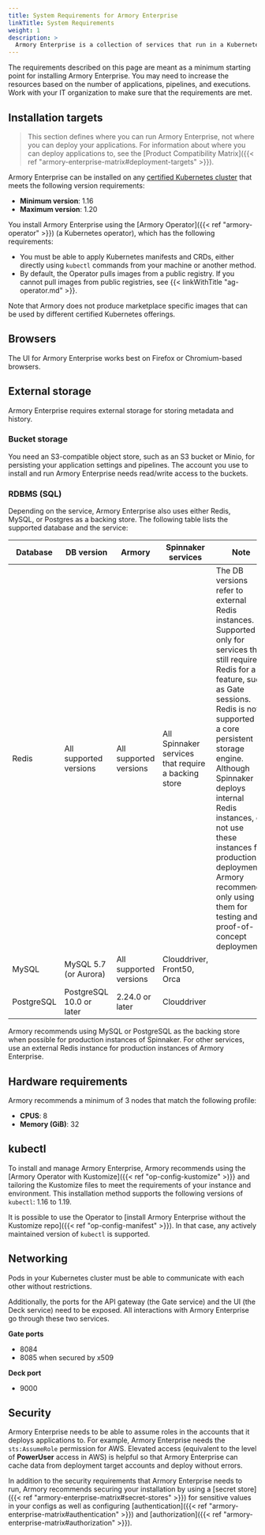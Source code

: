 ```yaml
---
title: System Requirements for Armory Enterprise
linkTitle: System Requirements
weight: 1
description: >
  Armory Enterprise is a collection of services that run in a Kubernetes cluster. In addition to the cluster, other requirements, such as storage, need to be met to run Armory Enterprise for production environments.
---
```


The requirements described on this page are meant as a minimum starting point for installing Armory Enterprise. You may need to increase the resources based on the number of applications, pipelines, and executions. Work with your IT organization to make sure that the requirements are met.

## Installation targets

> This section defines where you can run Armory Enterprise, not where you can deploy your applications. For information about where you can deploy applications to, see the [Product Compatibility Matrix]({{< ref "armory-enterprise-matrix#deployment-targets" >}}).

Armory Enterprise can be installed on any [certified Kubernetes cluster](https://www.cncf.io/certification/software-conformance/) that meets the following version requirements:

* **Minimum version**: 1.16
* **Maximum version**: 1.20
<!-- track EKS versions -->

You install Armory Enterprise using the [Armory Operator]({{< ref "armory-operator" >}}) (a Kubernetes operator), which has the following requirements:

- You must be able to apply Kubernetes manifests and CRDs, either directly using `kubectl` commands from your machine or another method.
- By default, the Operator pulls images from a public registry. If you cannot pull images from public registries, see {{< linkWithTitle "ag-operator.md" >}}.

Note that Armory does not produce marketplace specific images that can be used by different certified Kubernetes offerings. 

## Browsers

The UI for Armory Enterprise works best on Firefox or Chromium-based browsers.

## External storage

Armory Enterprise requires external storage for storing metadata and history.

### Bucket storage

You need an S3-compatible object store, such as an S3 bucket or Minio, for persisting your application settings and pipelines. The account you use to install and run Armory Enterprise needs read/write access to the buckets.

### RDBMS (SQL)

Depending on the service, Armory Enterprise also uses either Redis, MySQL, or Postgres as a backing store. The following table lists the supported database and the  service:

| Database | DB version             | Armory                 | Spinnaker services                                  | Note                                                                                                                       |
| -------- | ---------------------- | ---------------------- | --------------------------------------------------- | -------------------------------------------------------------------------------------------------------------------------- |
| Redis    | All supported versions | All supported versions | All Spinnaker services that require a backing store | The DB versions refer to external Redis instances. Supported only for services that still require Redis for a feature, such as Gate sessions. Redis is not supported as a core persistent storage engine. Although Spinnaker deploys internal Redis instances, do not use these instances for production deployments. Armory recommends only using them for testing and proof-of-concept deployments. |
| MySQL    | MySQL 5.7 (or Aurora)  | All supported versions | Clouddriver, Front50, Orca                          |                                                                                                                            |
| PostgreSQL    | PostgreSQL 10.0 or later  | 2.24.0 or later | Clouddriver                          |                                                                                                                            |

Armory recommends using MySQL or PostgreSQL as the backing store when possible for production instances of Spinnaker. For other services, use an external Redis instance for production instances of Armory Enterprise.

## Hardware requirements

Armory recommends a minimum of 3 nodes that match the following profile:

* **CPUS**: 8
* **Memory (GiB)**: 32

## kubectl

To install and manage Armory Enterprise, Armory recommends using the [Armory Operator with Kustomize]({{< ref "op-config-kustomize" >)}} and tailoring the Kustomize files to meet the requirements of your instance and environment. This installation method supports the following versions of `kubectl`: 1.16 to 1.19.
<!-- this is cause of the go-yaml bug: https://github.com/kubernetes-sigs/kustomize/issues/3605 -->

It is possible to use the Operator to [install Armory Enterprise without the Kustomize repo]({{< ref "op-config-manifest" >}}). In that case, any actively maintained version of `kubectl` is supported.

## Networking

Pods in your Kubernetes cluster must be able to communicate with each other without restrictions.

Additionally, the ports for the API gateway (the Gate service) and the UI (the Deck service) need to be exposed. All interactions with Armory Enterprise go through these two services.

**Gate ports**

* 8084
* 8085 when secured by x509

**Deck port**

* 9000

## Security

Armory Enterprise needs to be able to assume roles in the accounts that it deploys applications to. For example, Armory Enterprise needs the `sts:AssumeRole` permission for AWS. Elevated access (equivalent to the level of **PowerUser** access in AWS) is helpful so that Armory Enterprise can cache data from deployment target accounts and deploy without errors.

In addition to the security requirements that Armory Enterprise needs to run, Armory recommends securing your installation by using a [secret store]({{< ref "armory-enterprise-matrix#secret-stores" >}}) for sensitive values in your configs as well as configuring [authentication]({{< ref "armory-enterprise-matrix#authentication" >}}) and [authorization]({{< ref "armory-enterprise-matrix#authorization" >}}).
